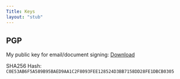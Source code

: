 ```yaml
---
Title: Keys
layout: "stub"
---
```


## PGP

My public key for email/document signing: [Download](publickey.travis@tbaraki.net-ad9064dee7236fd6a78304fc087a6537c86effaf.asc)

SHA256 Hash: `C0E53AB6F5A589B95BAED9AA1C2F8093FEE128524D3BB7158DD28FE1DBCB0305`